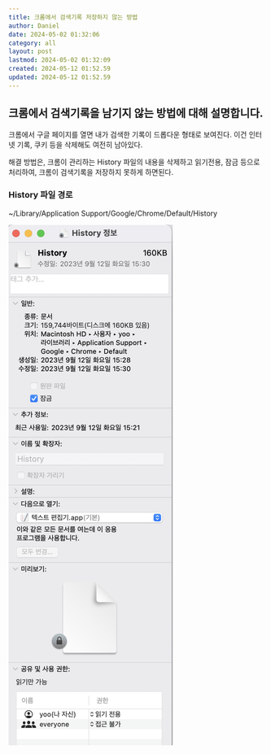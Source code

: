 ```yaml
---
title: 크롬에서 검색기록 저장하지 않는 방법
author: Daniel
date: 2024-05-02 01:32:06
category: all
layout: post
lastmod: 2024-05-02 01:32:09
created: 2024-05-12 01:52.59
updated: 2024-05-12 01:52.59
---
```



## 크롬에서 검색기록을 남기지 않는 방법에 대해 설명합니다.

크롬에서 구글 페이지를 열면 내가 검색한 기록이 드롭다운 형태로 보여진다.
이건 인터넷 기록, 쿠키 등을 삭제해도 여전히 남아있다.

해결 방법은, 크롬이 관리하는 History 파일의 내용을 삭제하고 읽기전용, 잠금 등으로 처리하여,
크롬이 검색기록을 저장하지 못하게 하면된다.

### History 파일 경로
  ~/Library/Application Support/Google/Chrome/Default/History

![history_file](../assets/history_file.png)

